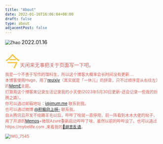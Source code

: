 ```yaml
---
title: "About"
date: 2022-01-16T16:06:04+08:00
draft: false
type: about
adjacentPost: false
---
```

![Zhao](https://cdn.jsdelivr.net/gh/tosspi/img@main//img/zhaoico2.png)
   <big>2022.01.16</big>
   
   <font size=20 color=#f7cc003 >今</font><font size=3 color=#d56359 >天闲来无事把关于页面写一下吧。</font>  <br>
  <font size=2 color=#d56359 >我是一个不善于写作的理科生，所以这个博客大概率会长时间没有更新....  <br>
   <font size=2 color=#d56359 >本博客使用Hugo，用了[reuixiy](https://io-oi.me/)（其实就是「一休儿」的拼音，只不过顺序是从右往左）的[MemE](https://github.com/reuixiy/hugo-theme-meme)主题。</font>  <br>
   <font size=2 color=#d56359 >打算用这个博客来记录生活记录我的小天使(2023年5月30日更新-还会记录一些我的折腾之路）。</font>  <br>
   <font size=2 color=#d56359 >你可以通过邮箱地址：i@imum.me 联系到我。</font>  <br>
   <font size=2 color=#d56359 >也可以通过微博 [@积极向上呀-](https://weibo.com/zhaomumu520) 联系我。</font><br>
   <font size=2 color=#d56359 >自从腾讯云开发不给薅羊毛以后，哔哔了啥就一直停用，前一阵看到木木大佬的帖子，用了开源的[Memos](https://usememos.com/)+微软Azure重新启动哔哔了啥，虽然以前的哔哔没了。也可以通过https://mybelife.com ,来看我的[🦖胡言乱语](https://imum.me/talk/)。</font><br>
 
![IMG_7545](https://cdn.jsdelivr.net/gh/tosspi/mumu@main/uPic/IMG_7545.JPG)